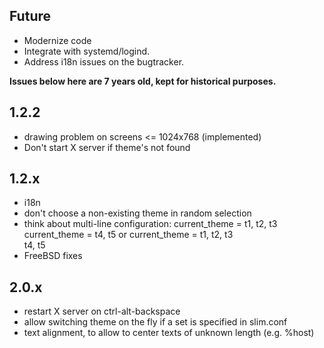 Future
------

* Modernize code
* Integrate with systemd/logind.
* Address i18n issues on the bugtracker.

**__Issues below here are 7 years old, kept for historical purposes.__**

1.2.2
-----

* drawing problem on screens <= 1024x768 (implemented)
* Don't start X server if theme's not found

1.2.x
-----
* i18n
* don't choose a non-existing theme in random selection
* think about multi-line configuration:
    current_theme = t1, t2, t3
    current_theme = t4, t5
  or
    current_theme = t1, t2, t3 \
		    t4, t5
* FreeBSD fixes

2.0.x
-----
* restart X server on ctrl-alt-backspace
* allow switching theme on the fly if a set is specified in slim.conf
* text alignment, to allow to center texts of unknown length (e.g. %host)
